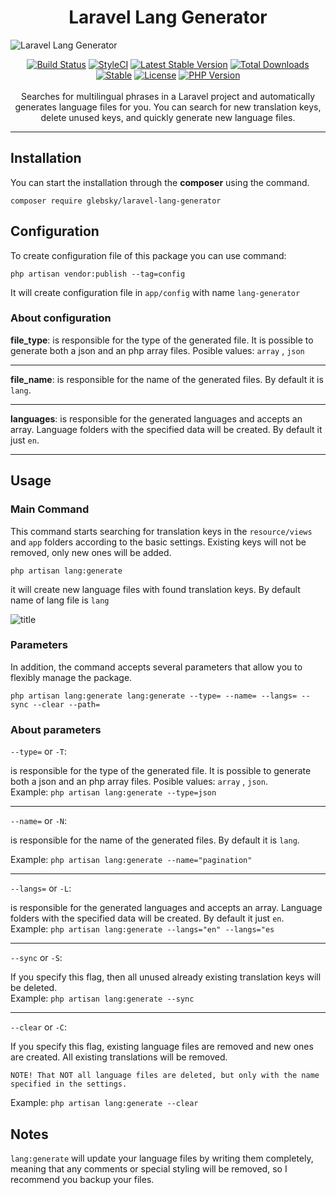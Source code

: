 <h1 align="center">Laravel Lang Generator</h1>

<img src="https://i.imgur.com/SALwcKf.png" alt="Laravel Lang Generator">
<p align="center">
<a href="https://travis-ci.org/glebsky/laravel-lang-generator"><img src="https://app.travis-ci.com/Glebsky/laravel-lang-generator.svg?branch=main" alt="Build Status"></a>
<a href="https://styleci.io/repos/440089612"><img src="https://github.styleci.io/repos/440089612/shield?style=flat" alt="StyleCI"></a>
<a href="https://packagist.org/packages/glebsky/laravel-lang-generator"><img src="http://poser.pugx.org/glebsky/laravel-lang-generator/v" alt="Latest Stable Version"></a>
<a href="https://packagist.org/packages/glebsky/laravel-lang-generator"><img src="http://poser.pugx.org/glebsky/laravel-lang-generator/downloads" alt="Total Downloads"></a>
<a href="https://packagist.org/packages/glebsky/laravel-lang-generator"><img src="http://poser.pugx.org/glebsky/laravel-lang-generator/v/unstable" alt="Stable"></a>
<a href="https://packagist.org/packages/glebsky/laravel-lang-generator"><img src="http://poser.pugx.org/glebsky/laravel-lang-generator/license" alt="License"></a>
<a href="https://packagist.org/packages/glebsky/laravel-lang-generator"><img src="http://poser.pugx.org/glebsky/laravel-lang-generator/require/php" alt="PHP Version"></a>
<br>
<br>
Searches for multilingual phrases in a Laravel project and automatically generates language files for you. You can search for new translation keys, delete unused keys, and quickly generate new language files.
</p>

---

## Installation

You can start the installation through the <b>composer</b> using the command.

```
composer require glebsky/laravel-lang-generator
```

## Configuration
To create configuration file of this package you can use command:

```
php artisan vendor:publish --tag=config
```
It will create configuration file in `app/config` with name `lang-generator`

### About configuration

<b>file_type</b>: is responsible for the type of the generated file. It is possible to generate both a json and an php array files. Posible values: `array` , `json`

---

<b>file_name</b>: is responsible for the name of the generated files. By default it is `lang`.

---

<b>languages</b>:  is responsible for the generated languages and accepts an array. Language folders with the specified data will be created. By default it just `en`.

---

## Usage

### Main Command

This command starts searching for translation keys in the `resource/views` and `app` folders according to the basic settings.
Existing keys will not be removed, only new ones will be added.

```
php artisan lang:generate
```
it will create new language files with found translation keys.
By default name of lang file is `lang`

![title](https://i.imgur.com/hvDrlVO.jpeg)

### Parameters

In addition, the command accepts several parameters that allow you to flexibly manage the package.
```
php artisan lang:generate lang:generate --type= --name= --langs= --sync --clear --path=
```
### About parameters 

`--type=` or `-T`:

is responsible for the type of the generated file. It is possible to generate both a json and an php array files. Posible values: `array` , `json`. <br>Example: `php artisan lang:generate --type=json`

---

`--name=` or `-N`:

is responsible for the name of the generated files. By default it is `lang`. 

Example: `php artisan lang:generate --name="pagination"`

---

`--langs=` or `-L`:

is responsible for the generated languages and accepts an array. Language folders with the specified data will be created. By default it just `en`. <br>Example: `php artisan lang:generate --langs="en" --langs="es`

---

`--sync` or `-S`:

If you specify this flag, then all unused already existing translation keys will be deleted. <br>Example: `php artisan lang:generate --sync`

---

`--clear` or `-C`:

If you specify this flag, existing language files are removed and new ones are created. All existing translations will be removed.

`NOTE! That NOT all language files are deleted, but only with the name specified in the settings.`

Example: `php artisan lang:generate --clear`

## Notes
`lang:generate` will update your language files by writing them completely, meaning that any comments or special styling will be removed, so I recommend you backup your files.
